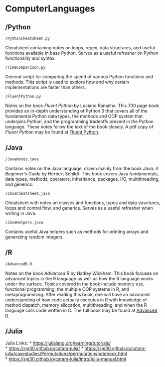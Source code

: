 # ComputerLanguages
## /Python 

`/PythonCheatsheet.py`

Cheatsheet containing notes on loops, regex, data structures, and useful functions available in base Python. Serves as a useful refresher on Python functionality and syntax.

`/TimeComparison.py`

General script for comparing the speed of various Python functions and methods. This script is used to explore how and why certain implementations are faster than others.

`/FluentPython.py`

Notes on the book *Fluent Python* by Luciano Ramalho. This 700 page book provides an in-depth understanding of Python 3 that covers all of the fundamental Python data types, the methods and OOP system that underpins Python, and the programming tradeoffs present in the Python language. These notes follow the text of the book closely. A pdf copy of *Fluent Python* may be found at [Fluent Python](https://github.com/hiddenJuliet/pythondocument/blob/master/Fluent%20Python.pdf).

## /Java

`/JavaNotes.java`

Contains notes on the Java language, drawn mainly from the book *Java: A Beginner's Guide* by Herbert Schildt. This book covers Java fundamentals, data types, methods, operators, inheritance, packages, I/O, multithreading, and generics.

`/JavaCheatsheet.java`

Cheatsheet with notes on classes and functions, types and data structures, loops and control flow, and generics. Serves as a useful refresher when writing in Java.

`/JavaHelpers.java`

Contains useful Java helpers such as methods for printing arrays and generating random integers.

## /R

`/AdvancedR.R`

Notes on the book *Advanced R* by Hadley Wickham. This book focuses on advanced topics in the R language as well as how the R language works under the surface. Topics covered in the book include memory use, functional programming, the multiple OOP systems in R, and metaprogramming. After reading this book, one will have an advanced understanding of how code actually executes in R with knowledge of method dispatch, memory allocation, multithreading, and when the R language calls code written in C. The full book may be found at [Advanced R](https://adv-r.hadley.nz/). 

## /Julia

Julia Links:
* https://julialang.org/learning/tutorials/
* https://sje30.github.io/catam-julia/
* https://sje30.github.io/catam-julia/casestudies/Permutations/permutationsnotebook.html
* https://sje30.github.io/catam-julia/intro/julia-manual.html